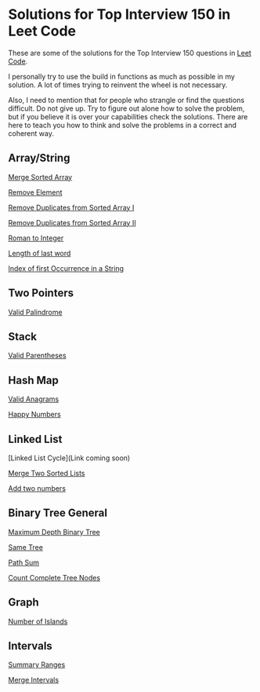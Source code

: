 # Solutions for Top Interview 150 in Leet Code

These are some of the solutions for the Top Interview 150 questions in [Leet Code](https://leetcode.com/studyplan/top-interview-150/).

I personally try to use the build in functions as much as possible in my solution. A lot of times trying to reinvent the wheel is not necessary.

Also, I need to mention that for people who strangle or find the questions difficult. Do not give up. Try to figure out alone how to solve the problem, but if you believe it is over your capabilities check the solutions.
There are here to teach you how to think and solve the problems in a correct and coherent way.

## Array/String

[Merge Sorted Array](https://github.com/georgiosKachrimanis/leetCode150/blob/82afdce3fc500c3b5b2db347ded469ed565b2103/Array_String/mergeSortedArray.cpp)

[Remove Element](https://github.com/georgiosKachrimanis/leetCode150/blob/82afdce3fc500c3b5b2db347ded469ed565b2103/Array_String/removeElement.cpp)

[Remove Duplicates from Sorted Array I](https://github.com/georgiosKachrimanis/leetCode150/blob/82afdce3fc500c3b5b2db347ded469ed565b2103/Array_String/removeDuplicatesFromSortedArrayI.cpp)

[Remove Duplicates from Sorted Array II](https://github.com/georgiosKachrimanis/leetCode150/blob/82afdce3fc500c3b5b2db347ded469ed565b2103/Array_String/removeDuplicatesFromSortedArrayII.cpp)

[Roman to Integer](https://github.com/georgiosKachrimanis/leetCode150/blob/fcc16c0588d60830c5f052e8dc2a768f3df16d64/Array_String/romanToInteger.cpp)

[Length of last word](https://github.com/georgiosKachrimanis/leetCode150/blob/801d38fae3cbf6c4d4e595b5c93b01662487d04e/ArrayString/lengthOfLastWord.cpp)

[Index of first Occurrence in a String](https://github.com/georgiosKachrimanis/leetCode150/blob/b0e6c793ffdef3718979f3353cda70e282b15665/ArrayString/indexFirstOccurrence.cpp)

## Two Pointers

[Valid Palindrome](https://github.com/georgiosKachrimanis/leetCode150/blob/6e051d3860d0fa8840988fcb865d611ab4557feb/TwoPointers/validPalindrome.cpp)

## Stack

[Valid Parentheses](https://github.com/georgiosKachrimanis/leetCode150/blob/fe04f587b8dd38d264b30c47f78185b3e0f174b3/Stack/validParentheses.cpp)

## Hash Map

[Valid Anagrams](https://github.com/georgiosKachrimanis/leetCode150/blob/fe04f587b8dd38d264b30c47f78185b3e0f174b3/Hashmap/validAnagram.cpp)

[Happy Numbers](https://github.com/georgiosKachrimanis/leetCode150/blob/de56d8cf4021fdc29257c83965514ba6c5e795d6/Hashmap/happyNumber.cpp)

## Linked List

[Linked List Cycle](Link coming soon)

[Merge Two Sorted Lists](https://github.com/georgiosKachrimanis/leetCode150/blob/fe04f587b8dd38d264b30c47f78185b3e0f174b3/LinkedList/mergeTwoSortedLists.cpp)

[Add two numbers](https://github.com/georgiosKachrimanis/leetCode150/blob/801d38fae3cbf6c4d4e595b5c93b01662487d04e/LinkedList/addTwoNumbers.cpp)

## Binary Tree General

[Maximum Depth Binary Tree](https://github.com/georgiosKachrimanis/leetCode150/blob/fe04f587b8dd38d264b30c47f78185b3e0f174b3/BinaryTreeGeneral/maximumDepthBinaryTree.cpp)

[Same Tree](https://github.com/georgiosKachrimanis/leetCode150/blob/de56d8cf4021fdc29257c83965514ba6c5e795d6/BinaryTreeGeneral/sameTree.cpp)

[Path Sum](https://github.com/georgiosKachrimanis/leetCode150/blob/2cf673369d48b2aad6b1166fd6b984d302ecad93/BinaryTreeGeneral/pathSum.cpp)

[Count Complete Tree Nodes](https://github.com/georgiosKachrimanis/leetCode150/blob/07605e9f9c2443f5c8b3ca170b62c5a3719d87f8/BinaryTreeGeneral/countCompleteTreeNodes.cpp)

## Graph

[Number of Islands](https://github.com/georgiosKachrimanis/leetCode150/blob/9c2195dce65859d3fbd8cb06e815fb4d8d400558/Graph/NumberOfIslands.cpp)

## Intervals

[Summary Ranges](https://github.com/georgiosKachrimanis/leetCode150/blob/0a4cf90eab37a61243dd13bfb1a576da9dfa98a9/Intervals/SummaryRanges.cpp)

[Merge Intervals](https://github.com/georgiosKachrimanis/leetCode150/blob/d12e5f0556aba241a7d0b4e2be813816874703cc/Intervals/mergeIntervals.cpp)
